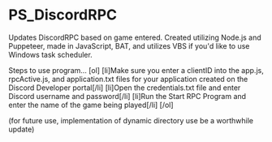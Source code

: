 # PS_DiscordRPC
 Updates DiscordRPC based on game entered. 
 Created utilizing Node.js and Puppeteer, made in JavaScript, BAT, and utilizes VBS if you'd like to use Windows task scheduler. 

Steps to use program...
[ol]
[li]Make sure you enter a clientID into the app.js, rpcActive.js, and application.txt files for your application created on the Discord Developer portal[/li]
[li]Open the credentials.txt file and enter Discord username and password[/li]
[li]Run the Start RPC Program and enter the name of the game being played[/li]
[/ol]

(for future use, implementation of dynamic directory use be a worthwhile update)

